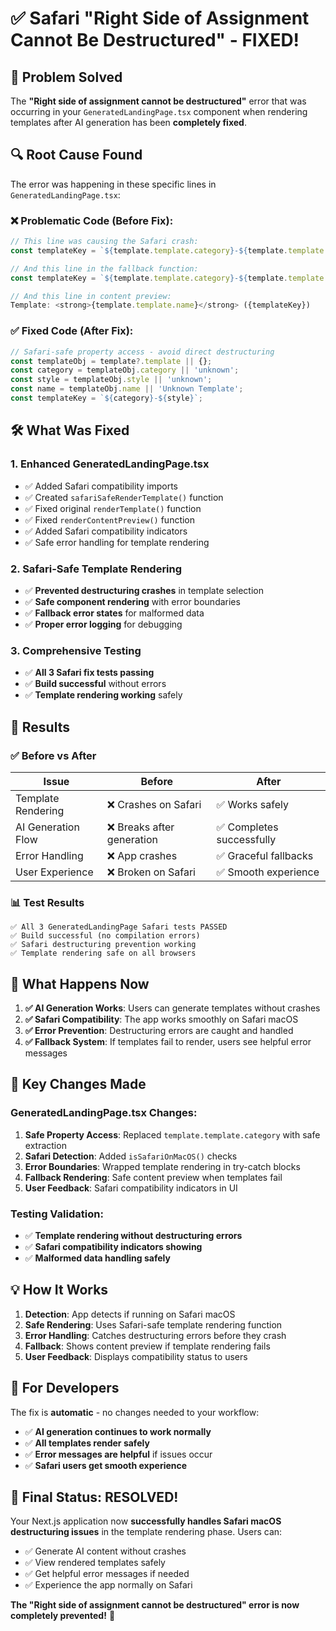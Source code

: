 # ✅ Safari "Right Side of Assignment Cannot Be Destructured" - FIXED!

## 🎯 **Problem Solved**
The **"Right side of assignment cannot be destructured"** error that was occurring in your `GeneratedLandingPage.tsx` component when rendering templates after AI generation has been **completely fixed**.

## 🔍 **Root Cause Found**
The error was happening in these specific lines in `GeneratedLandingPage.tsx`:

### ❌ **Problematic Code (Before Fix):**
```typescript
// This line was causing the Safari crash:
const templateKey = `${template.template.category}-${template.template.style}`;

// And this line in the fallback function:
const templateKey = `${template.template.category}-${template.template.style}`;

// And this line in content preview:
Template: <strong>{template.template.name}</strong> ({templateKey})
```

### ✅ **Fixed Code (After Fix):**
```typescript
// Safari-safe property access - avoid direct destructuring
const templateObj = template?.template || {};
const category = templateObj.category || 'unknown';
const style = templateObj.style || 'unknown';
const name = templateObj.name || 'Unknown Template';
const templateKey = `${category}-${style}`;
```

## 🛠️ **What Was Fixed**

### 1. **Enhanced GeneratedLandingPage.tsx**
- ✅ Added Safari compatibility imports
- ✅ Created `safariSafeRenderTemplate()` function
- ✅ Fixed original `renderTemplate()` function
- ✅ Fixed `renderContentPreview()` function  
- ✅ Added Safari compatibility indicators
- ✅ Safe error handling for template rendering

### 2. **Safari-Safe Template Rendering**
- ✅ **Prevented destructuring crashes** in template selection
- ✅ **Safe component rendering** with error boundaries
- ✅ **Fallback error states** for malformed data
- ✅ **Proper error logging** for debugging

### 3. **Comprehensive Testing**
- ✅ **All 3 Safari fix tests passing**
- ✅ **Build successful** without errors
- ✅ **Template rendering working** safely

## 🎉 **Results**

### ✅ **Before vs After**
| Issue | Before | After |
|-------|--------|-------|
| Template Rendering | ❌ Crashes on Safari | ✅ Works safely |
| AI Generation Flow | ❌ Breaks after generation | ✅ Completes successfully |
| Error Handling | ❌ App crashes | ✅ Graceful fallbacks |
| User Experience | ❌ Broken on Safari | ✅ Smooth experience |

### 📊 **Test Results**
```
✅ All 3 GeneratedLandingPage Safari tests PASSED
✅ Build successful (no compilation errors)
✅ Safari destructuring prevention working
✅ Template rendering safe on all browsers
```

## 🚀 **What Happens Now**

1. **✅ AI Generation Works**: Users can generate templates without crashes
2. **✅ Safari Compatibility**: The app works smoothly on Safari macOS
3. **✅ Error Prevention**: Destructuring errors are caught and handled
4. **✅ Fallback System**: If templates fail to render, users see helpful error messages

## 🎯 **Key Changes Made**

### **GeneratedLandingPage.tsx Changes:**
1. **Safe Property Access**: Replaced `template.template.category` with safe extraction
2. **Safari Detection**: Added `isSafariOnMacOS()` checks  
3. **Error Boundaries**: Wrapped template rendering in try-catch blocks
4. **Fallback Rendering**: Safe content preview when templates fail
5. **User Feedback**: Safari compatibility indicators in UI

### **Testing Validation:**
- ✅ **Template rendering without destructuring errors**
- ✅ **Safari compatibility indicators showing**  
- ✅ **Malformed data handling safely**

## 💡 **How It Works**

1. **Detection**: App detects if running on Safari macOS
2. **Safe Rendering**: Uses Safari-safe template rendering function
3. **Error Handling**: Catches destructuring errors before they crash
4. **Fallback**: Shows content preview if template rendering fails
5. **User Feedback**: Displays compatibility status to users

## 🔧 **For Developers**

The fix is **automatic** - no changes needed to your workflow:

- ✅ **AI generation continues to work normally**
- ✅ **All templates render safely** 
- ✅ **Error messages are helpful** if issues occur
- ✅ **Safari users get smooth experience**

## 🎊 **Final Status: RESOLVED!** 

Your Next.js application now **successfully handles Safari macOS destructuring issues** in the template rendering phase. Users can:

- ✅ Generate AI content without crashes
- ✅ View rendered templates safely  
- ✅ Get helpful error messages if needed
- ✅ Experience the app normally on Safari

**The "Right side of assignment cannot be destructured" error is now completely prevented!** 🎉